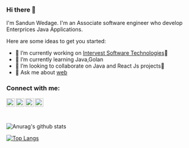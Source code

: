 ### Hi there 👋




I'm Sandun Wedage. I'm an Associate software engineer who develop Enterprices Java Applications.

   

Here are some ideas to get you started:

- 🔭 I’m currently working on <a href = "https://www.intervest.lk/">Intervest Software Technologies</a>🌱 
- 🌱 I’m currently learning Java,Golan
- 👯 I’m looking to collaborate on Java and React Js projects🔭
- 💬 Ask me about <a href= "https://prasanganath.github.io/">web</a>

### Connect with me:


<img align="left" alt="Sandun Wedage | LinkedIn" width="22px" src="https://cdn.jsdelivr.net/npm/simple-icons@v3/icons/linkedin.svg" />
<img align="left" alt="Sandun Wedage | Facebook" width="22px" src="https://cdn.jsdelivr.net/npm/simple-icons@3.4.1/icons/facebook.svg" />
<img align="left" alt="User sandun wedage - Stack Overflow" width="22px" src="https://cdn.jsdelivr.net/npm/simple-icons@3.4.1/icons/stackoverflow.svg" />
<img align="left" alt="prasanganath (Sandun Wedage)"  width="22px" src="https://cdn.jsdelivr.net/npm/simple-icons@3.4.1/icons/github.svg" />
<br/><br/><br>

![Anurag's github stats](https://github-readme-stats.vercel.app/api?username=prasanganath&show_icons=true&theme=radical)
<br>

[![Top Langs](https://github-readme-stats.vercel.app/api/top-langs/?username=prasanganath&layout=compact)](https://github.com/prasanganath/github-readme-stats)



